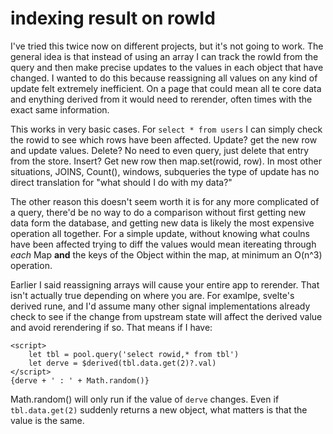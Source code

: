 # indexing result on rowId

I've tried this twice now on different projects, but it's not going to work. The general idea is that instead of using an array I can track the rowId from the query and then make precise updates to the values in each object that have changed. I wanted to do this because reassigning all values on any kind of update felt extremely inefficient. On a page that could mean all te core data and enything derived from it would need to rerender, often times with the exact same information.

This works in very basic cases. For `select * from users` I can simply check the rowid to see which rows have been affected. Update? get the new row and update values. Delete? No need to even query, just delete that entry from the store. Insert? Get new row then map.set(rowid, row). In most other situations, JOINS, Count(), windows, subqueries the type of update has no direct translation for "what should I do with my data?"

The other reason this doesn't seem worth it is for any more complicated of a query, there'd be no way to do a comparison without first getting new data form the database, and getting new data is likely the most expensive operation all together. For a simple update, without knowing what coulns have been affected trying to diff the values would mean itereating through _each_ Map **and** the keys of the Object within the map, at minimum an O(n^3) operation. 

Earlier I said reassigning arrays will cause your entire app to rerender. That isn't actually true depending on where you are. For examlpe, svelte's derived rune, and I'd assume many other signal implementations already check to see if the change from upstream state will affect the derived value and avoid rerendering if so. That means if I have: 
```svelte
<script>
	let tbl = pool.query('select rowid,* from tbl')
	let derve = $derived(tbl.data.get(2)?.val)
</script>
{derve + ' : ' + Math.random()}
```
Math.random() will only run if the value of `derve` changes. Even if `tbl.data.get(2)` suddenly returns a new object, what matters is that the value is the same.  
